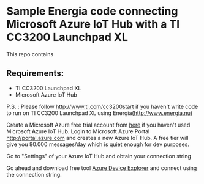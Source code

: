 # Sample Energia code connecting Microsoft Azure IoT Hub with a TI CC3200 Launchpad XL
This repo contains 

## Requirements:
- TI CC3200 Launchpad XL
- Microsoft Azure IoT Hub

P.S. : Please follow http://www.ti.com/cc3200start if you haven't write code to run on TI CC3200 Launchpad XL using Energia(http://www.energia.nu)

Create a Microsoft Azure free trial account from [here](https://azure.microsoft.com/en-us/pricing/free-trial/) if you haven't used Microsoft Azure IoT Hub. Login to Microsoft Azure Portal http://portal.azure.com and createa a new Azure IoT Hub. A free tier will give you 80.000 messages/day which is quiet enough for dev purposes.

Go to "Settings" of your Azure IoT Hub and obtain your connection string

Go ahead and download free tool [Azure Device Explorer](https://github.com/Azure/azure-iot-sdks/blob/master/tools/DeviceExplorer/doc/how_to_use_device_explorer.md) and connect using the connection string.



